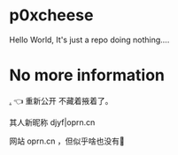 # p0xcheese
Hello World, It's just a repo doing nothing....

# No more information
[.](/README-CN.md)
👈 重新公开 不藏着掖着了。

其人新昵称 djyf|oprn.cn

网站 oprn.cn ，但似乎啥也没有🌚
